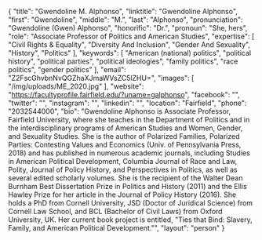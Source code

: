 {
  "title": "Gwendoline M. Alphonso",
  "linktitle": "Gwendoline Alphonso",
  "first": "Gwendoline",
  "middle": "M.",
  "last": "Alphonso",
  "pronunciation": "Gwendoline (Gwen) Alphonso",
  "honorific": "Dr.",
  "pronoun": "She, hers",
  "role": "Associate Professor of Politics and American Studies",
  "expertise": [
    "Civil Rights & Equality",
    "Diversity And Inclusion",
    "Gender And Sexuality",
    "History",
    "Politics"
  ],
  "keywords": [
    "American (national) politics",
    "political history",
    "political parties",
    "political ideologies",
    "family politics",
    "race politics",
    "gender politics"
  ],
  "email": "Z2FscGhvbnNvQGZhaXJmaWVsZC5lZHU=",
  "images": [
    "/img/uploads/ME_2020.jpg"
  ],
  "website": "https://facultyprofile.fairfield.edu/?uname=galphonso",
  "facebook": "",
  "twitter": "",
  "instagram": "",
  "linkedin": "",
  "location": "Fairfield",
  "phone": "2032544000",
  "bio": "Gwendoline Alphonso is Associate Professor, Fairfield University, where she teaches in the Department of Politics and in the interdisciplinary programs of American Studies and Women, Gender, and Sexuality Studies. She is the author of Polarized Families, Polarized Parties: Contesting Values and Economics (Univ. of Pennsylvania Press, 2018) and has published in numerous academic journals, including Studies in American Political Development, Columbia Journal of Race and Law, Polity, Journal of Policy History, and Perspectives in Politics, as well as several edited scholarly volumes. She is the recipient of the Walter Dean Burnham Best Dissertation Prize in Politics and History (2011) and the Ellis Hawley Prize for her article in the Journal of Policy History (2016). She holds a PhD from Cornell University, JSD (Doctor of Juridical Science) from Cornell Law School, and BCL (Bachelor of Civil Laws) from Oxford University, UK. Her current book project is entitled, \"Ties that Bind: Slavery, Family, and American Political Development.\"",
  "layout": "person"
}
